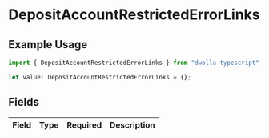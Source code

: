 # DepositAccountRestrictedErrorLinks

## Example Usage

```typescript
import { DepositAccountRestrictedErrorLinks } from "dwolla-typescript";

let value: DepositAccountRestrictedErrorLinks = {};
```

## Fields

| Field       | Type        | Required    | Description |
| ----------- | ----------- | ----------- | ----------- |